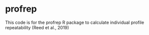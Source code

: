 # profrep
This code is for the profrep R package to calculate individual profile repeatability (Reed et al., 2019)

